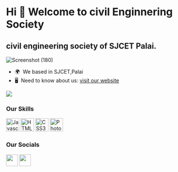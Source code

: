 Hi 👋 Welcome to civil Enginnering Society
==========================================

civil engineering society of SJCET Palai.
-----------------------------------------
![Screenshot (180)](https://user-images.githubusercontent.com/82531317/164974535-831e0681-8639-454f-9f1e-af189ab9b8d0.png)


* 🌍  We based in SJCET,Palai
* 🖥️  Need to know about us: [visit our website](https://cessjcet.netlify.app/)


<a href="https://www.github.com/Civil-Engineering-Society" target="_blank" rel="noreferrer"><img
src="https://img.shields.io/github/followers/Civil-Engineering-Society?logo=github&style=for-the-badge&color=0891b2&labelColor=1c1917" /></a>




### Our Skills

<p align="left">
<a href="https://developer.mozilla.org/en-US/docs/Web/JavaScript" target="_blank" rel="noreferrer"><img src="https://raw.githubusercontent.com/danielcranney/readme-generator/main/public/icons/skills/javascript-colored.svg" width="36" height="36" alt="Javascript" /></a>
<a href="https://developer.mozilla.org/en-US/docs/Glossary/HTML5" target="_blank" rel="noreferrer"><img src="https://raw.githubusercontent.com/danielcranney/readme-generator/main/public/icons/skills/html5-colored.svg" width="36" height="36" alt="HTML5" /></a>
<a href="https://www.w3.org/TR/CSS/#css" target="_blank" rel="noreferrer"><img src="https://raw.githubusercontent.com/danielcranney/readme-generator/main/public/icons/skills/css3-colored.svg" width="36" height="36" alt="CSS3" /></a>
<a href="https://www.adobe.com/uk/products/photoshop.html" target="_blank" rel="noreferrer"><img src="https://raw.githubusercontent.com/danielcranney/readme-generator/main/public/icons/skills/photoshop-colored.svg" width="36" height="36" alt="Photoshop" /></a>
</p>


### Our Socials

<p align="left"> <a href="https://www.github.com/Civil-Engineering-Society" target="_blank" rel="noreferrer"><img src="https://raw.githubusercontent.com/danielcranney/readme-generator/main/public/icons/socials/github.svg" width="32" height="32" /></a> <a href="http://www.instagram.com/__asce_sjcet_" target="_blank" rel="noreferrer"><img src="https://raw.githubusercontent.com/danielcranney/readme-generator/main/public/icons/socials/instagram.svg" width="32" height="32" /></a></p>


